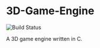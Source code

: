 # 3D-Game-Engine

![Build Status](https://travis-ci.org/BIOS-Cat/3D-Engine.svg?branch=master)

A 3D game engine written in C.
